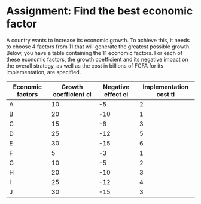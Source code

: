 # Assignment: Find the best economic factor

A country wants to increase its economic growth. To achieve this, it needs to choose 4 factors 
from 11 that will generate the greatest possible growth. Below, you have a table containing 
the 11 economic factors. For each of these economic factors, the growth coefficient and its 
negative impact on the overall strategy, as well as the cost in billions of FCFA for its 
implementation, are specified.

Economic factors | Growth coefficient ci | Negative effect ei  | Implementation cost ti
|----------------|----------------------------------|-------------------|-----------------------|
A | 10 | -5 | 2
B | 20 | -10 | 1
C | 15 | -8 | 3
D | 25 | -12 | 5
E | 30 | -15 | 6
F | 5 | -3 | 1
G | 10 | -5 | 2
H | 20 | -10 | 3
I | 25 | -12 | 4
J | 30 | -15 | 3